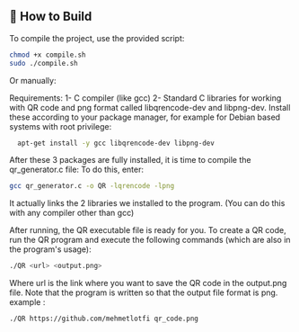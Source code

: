 ## 🚀 How to Build

To compile the project, use the provided script:

```bash
chmod +x compile.sh
sudo ./compile.sh
```
Or manually:

  Requirements:
  1- C compiler (like gcc)
  2- Standard C libraries for working with QR code and png format called libqrencode-dev and libpng-dev.
  Install these according to your package manager, for example for Debian based systems with root privilege:

  ```bash
    apt-get install -y gcc libqrencode-dev libpng-dev
  ```
  After these 3 packages are fully installed, it is time to compile the qr_generator.c file:
  To do this, enter:
  ```bash
  gcc qr_generator.c -o QR -lqrencode -lpng
  ```
  It actually links the 2 libraries we installed to the program.
  (You can do this with any compiler other than gcc)

After running, the QR executable file is ready for you.
To create a QR code, run the QR program and execute the following commands (which are also in the program's usage):

```bash
./QR <url> <output.png>
```
Where url is the link where you want to save the QR code in the output.png file. 
Note that the program is written so that the output file format is png.
example :
```bash
./QR https://github.com/mehmetlotfi qr_code.png
```
